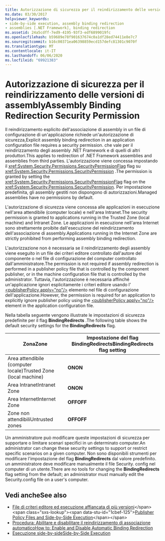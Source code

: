 ```yaml
---
title: Autorizzazione di sicurezza per il reindirizzamento delle versioni di assembly
ms.date: 03/30/2017
helpviewer_keywords:
- side-by-side execution, assembly binding redirection
- assemblies [.NET Framework], binding redirection
ms.assetid: 24a5cdff-7ed9-4195-93f3-edf6899019fc
ms.openlocfilehash: b59689e78f901637674c0a1df28ed74411e8e7c7
ms.sourcegitcommit: b16c00371ea06398859ecd157defc81301c9070f
ms.translationtype: MT
ms.contentlocale: it-IT
ms.lasthandoff: 06/06/2020
ms.locfileid: "69921383"
---
```

# <a name="assembly-binding-redirection-security-permission"></a><span data-ttu-id="1cbef-102">Autorizzazione di sicurezza per il reindirizzamento delle versioni di assembly</span><span class="sxs-lookup"><span data-stu-id="1cbef-102">Assembly Binding Redirection Security Permission</span></span>
<span data-ttu-id="1cbef-103">Il reindirizzamento esplicito dell'associazione di assembly in un file di configurazione di un'applicazione richiede un'autorizzazione di sicurezza,</span><span class="sxs-lookup"><span data-stu-id="1cbef-103">Explicit assembly binding redirection in an application configuration file requires a security permission.</span></span> <span data-ttu-id="1cbef-104">che vale per il reindirizzamento degli assembly .NET Framework e di quelli di altri produttori.</span><span class="sxs-lookup"><span data-stu-id="1cbef-104">This applies to redirection of .NET Framework assemblies and assemblies from third parties.</span></span> <span data-ttu-id="1cbef-105">L'autorizzazione viene concessa impostando il <xref:System.Security.Permissions.SecurityPermissionFlag> flag su <xref:System.Security.Permissions.SecurityPermission> .</span><span class="sxs-lookup"><span data-stu-id="1cbef-105">The permission is granted by setting the <xref:System.Security.Permissions.SecurityPermissionFlag> flag on the <xref:System.Security.Permissions.SecurityPermission>.</span></span> <span data-ttu-id="1cbef-106">Per impostazione predefinita, gli assembly gestiti non dispongono di autorizzazioni.</span><span class="sxs-lookup"><span data-stu-id="1cbef-106">Managed assemblies have no permissions by default.</span></span>  
  
 <span data-ttu-id="1cbef-107">L'autorizzazione di sicurezza viene concessa alle applicazioni in esecuzione nell'area attendibile (computer locale) e nell'area Intranet.</span><span class="sxs-lookup"><span data-stu-id="1cbef-107">The security permission is granted to applications running in the Trusted Zone (local machine) and Intranet Zone.</span></span> <span data-ttu-id="1cbef-108">Le applicazioni in esecuzione nell'area Internet sono strettamente proibite dall'esecuzione del reindirizzamento dell'associazione di assembly.</span><span class="sxs-lookup"><span data-stu-id="1cbef-108">Applications running in the Internet Zone are strictly prohibited from performing assembly binding redirection.</span></span>  
  
 <span data-ttu-id="1cbef-109">L'autorizzazione non è necessaria se il reindirizzamento degli assembly viene eseguito in un file dei criteri editore controllato dall'autore del componente o nel file di configurazione del computer controllato dall'amministratore.</span><span class="sxs-lookup"><span data-stu-id="1cbef-109">The permission is not required if assembly redirection is performed in a publisher policy file that is controlled by the component publisher, or in the machine configuration file that is controlled by the administrator.</span></span> <span data-ttu-id="1cbef-110">Tuttavia, l'autorizzazione è necessaria affinché un'applicazione ignori esplicitamente i criteri editore usando l' [\<publisherPolicy apply="no"/>](./file-schema/runtime/publisherpolicy-element.md) elemento nel file di configurazione dell'applicazione.</span><span class="sxs-lookup"><span data-stu-id="1cbef-110">However, the permission is required for an application to explicitly ignore publisher policy using the [\<publisherPolicy apply="no"/>](./file-schema/runtime/publisherpolicy-element.md) element in the application configuration file.</span></span>  
  
 <span data-ttu-id="1cbef-111">Nella tabella seguente vengono illustrate le impostazioni di sicurezza predefinite per il flag **BindingRedirects** .</span><span class="sxs-lookup"><span data-stu-id="1cbef-111">The following table shows the default security settings for the **BindingRedirects** flag.</span></span>  
  
|<span data-ttu-id="1cbef-112">Zona</span><span class="sxs-lookup"><span data-stu-id="1cbef-112">Zone</span></span>|<span data-ttu-id="1cbef-113">Impostazione del flag BindingRedirects</span><span class="sxs-lookup"><span data-stu-id="1cbef-113">BindingRedirects flag setting</span></span>|  
|----------|-----------------------------------|  
|<span data-ttu-id="1cbef-114">Area attendibile (computer locale)</span><span class="sxs-lookup"><span data-stu-id="1cbef-114">Trusted Zone (local machine)</span></span>|<span data-ttu-id="1cbef-115">**ON**</span><span class="sxs-lookup"><span data-stu-id="1cbef-115">**ON**</span></span>|  
|<span data-ttu-id="1cbef-116">Area Intranet</span><span class="sxs-lookup"><span data-stu-id="1cbef-116">Intranet Zone</span></span>|<span data-ttu-id="1cbef-117">**ON**</span><span class="sxs-lookup"><span data-stu-id="1cbef-117">**ON**</span></span>|  
|<span data-ttu-id="1cbef-118">Area Internet</span><span class="sxs-lookup"><span data-stu-id="1cbef-118">Internet Zone</span></span>|<span data-ttu-id="1cbef-119">**OFF**</span><span class="sxs-lookup"><span data-stu-id="1cbef-119">**OFF**</span></span>|  
|<span data-ttu-id="1cbef-120">Zone non attendibili</span><span class="sxs-lookup"><span data-stu-id="1cbef-120">Untrusted zones</span></span>|<span data-ttu-id="1cbef-121">**OFF**</span><span class="sxs-lookup"><span data-stu-id="1cbef-121">**OFF**</span></span>|  
  
 <span data-ttu-id="1cbef-122">Un amministratore può modificare queste impostazioni di sicurezza per supportare o limitare scenari specifici in un determinato computer.</span><span class="sxs-lookup"><span data-stu-id="1cbef-122">An administrator can change these security settings to support or restrict specific scenarios on a given computer.</span></span> <span data-ttu-id="1cbef-123">Non sono disponibili strumenti per modificare l'impostazione del flag **BindingRedirects** dal valore predefinito. un amministratore deve modificare manualmente il file Security. config nel computer di un utente.</span><span class="sxs-lookup"><span data-stu-id="1cbef-123">There are no tools for changing the **BindingRedirects** flag setting from the default; an administrator must manually edit the Security.config file on a user's computer.</span></span>  
  
## <a name="see-also"></a><span data-ttu-id="1cbef-124">Vedi anche</span><span class="sxs-lookup"><span data-stu-id="1cbef-124">See also</span></span>

- <span data-ttu-id="1cbef-125">[File di criteri editore ed esecuzione affiancata di più versioni](https://docs.microsoft.com/previous-versions/dotnet/netframework-4.0/06d2bae3(v=vs.100))</span><span class="sxs-lookup"><span data-stu-id="1cbef-125">[Publisher Policy Files and Side-by-Side Execution](https://docs.microsoft.com/previous-versions/dotnet/netframework-4.0/06d2bae3(v=vs.100))</span></span>
- [<span data-ttu-id="1cbef-126">Procedura: Abilitare e disabilitare il reindirizzamento di associazione automatico</span><span class="sxs-lookup"><span data-stu-id="1cbef-126">How to: Enable and Disable Automatic Binding Redirection</span></span>](how-to-enable-and-disable-automatic-binding-redirection.md)
- [<span data-ttu-id="1cbef-127">Esecuzione side-by-side</span><span class="sxs-lookup"><span data-stu-id="1cbef-127">Side-by-Side Execution</span></span>](../deployment/side-by-side-execution.md)
